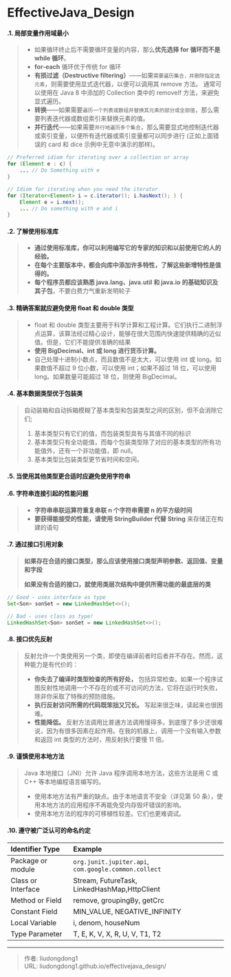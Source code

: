 # EffectiveJava_Design


#### .1. 局部变量作用域最小

> - 如果循环终止后不需要循环变量的内容，那么**优先选择 for 循环而不是 while 循环**。
> -  **for-each** 循环优于传统 for 循环
>   - **有损过滤（Destructive filtering）**——如果`需要遍历集合，并删除指定选元素`，则需要使用显式迭代器，以便可以调用其 remove 方法。 通常可以使用在 Java 8 中添加的 Collection 类中的 removeIf 方法，来避免显式遍历。
>   - **转换**——如果需要`遍历一个列表或数组并替换其元素的部分或全部值`，那么需要列表迭代器或数组索引来替换元素的值。
>   - **并行迭代**——如果需要`并行地遍历多个集合`，那么需要显式地控制迭代器或索引变量，以便所有迭代器或索引变量都可以同步进行 (正如上面错误的 card 和 dice 示例中无意中演示的那样)。

```java
// Preferred idiom for iterating over a collection or array
for (Element e : c) {
    ... // Do Something with e
}
```

```java
// Idiom for iterating when you need the iterator
for (Iterator<Element> i = c.iterator(); i.hasNext(); ) {
    Element e = i.next();
    ... // Do something with e and i
}
```

#### .2. 了解使用标准库

> - **通过使用标准库，你可以利用编写它的专家的知识和以前使用它的人的经验。**
> - **在每个主要版本中，都会向库中添加许多特性，了解这些新增特性是值得的。**
> - **每个程序员都应该熟悉 java.lang、java.util 和 java.io 的基础知识及其子包**，不要白费力气重新发明轮子

#### .3. 精确答案就应避免使用 float 和 double 类型

> - float 和 double 类型主要用于科学计算和工程计算。它们执行二进制浮点运算，该算法经过精心设计，能够在很大范围内快速提供精确的近似值。但是，它们不能提供准确的结果
> - **使用 BigDecimal、int 或 long 进行货币计算。**
> - 自己处理十进制小数点，而且数值不是太大，可以使用 int 或 long。如果数值不超过 9 位小数，可以使用 int；如果不超过 18 位，可以使用 long。如果数量可能超过 18 位，则使用 BigDecimal。

#### .4. 基本数据类型优于包装类

> 自动装箱和自动拆箱模糊了基本类型和包装类型之间的区别，但不会消除它们;
>
> 1. 基本类型只有它们的值，而包装类型具有与其值不同的标识
> 2. 基本类型只有全功能值，而每个包装类型除了对应的基本类型的所有功能值外，还有一个非功能值，即 null。
> 3. 基本类型比包装类型更节省时间和空间。

#### .5. 当使用其他类型更合适时应避免使用字符串

#### .6. 字符串连接引起的性能问题

> - **字符串串联运算符重复串联 n 个字符串需要 n 的平方级时间**
> - **要获得能接受的性能，请使用 StringBuilder 代替 String** 来存储正在构建的语句

#### .7. 通过接口引用对象

> **如果存在合适的接口类型，那么应该使用接口类型声明参数、返回值、变量和字段**
>
> **如果没有合适的接口，就使用类层次结构中提供所需功能的最底层的类**

```java
// Good - uses interface as type
Set<Son> sonSet = new LinkedHashSet<>();

// Bad - uses class as type!
LinkedHashSet<Son> sonSet = new LinkedHashSet<>();
```

#### .8. 接口优先反射

> 反射允许一个类使用另一个类，即使在编译前者时后者并不存在。然而，这种能力是有代价的：
>
> - **你失去了编译时类型检查的所有好处，** 包括异常检查。如果一个程序试图反射性地调用一个不存在的或不可访问的方法，它将在运行时失败，除非你采取了特殊的预防措施。
> - **执行反射访问所需的代码既笨拙又冗长。** 写起来很乏味，读起来也很困难。
> - **性能降低。** 反射方法调用比普通方法调用慢得多。到底慢了多少还很难说，因为有很多因素在起作用。在我的机器上，调用一个没有输入参数和返回 int 类型的方法时，用反射执行要慢 11 倍。

#### .9. 谨慎使用本地方法

> Java 本地接口（JNI）允许 Java 程序调用本地方法，这些方法是用 C 或 C++ 等本地编程语言编写的。
>
> - 使用本地方法有严重的缺点。由于本地语言不安全（详见第 50 条），使用本地方法的应用程序不再能免受内存毁坏错误的影响。
> - 使用本地方法的程序的可移植性较差。它们也更难调试。

#### .10. 遵守被广泛认可的命名约定

| Identifier Type    | Example                                              |
| :----------------- | :--------------------------------------------------- |
| Package or module  | `org.junit.jupiter.api`, `com.google.common.collect` |
| Class or Interface | Stream, FutureTask, LinkedHashMap,HttpClient         |
| Method or Field    | remove, groupingBy, getCrc                           |
| Constant Field     | MIN_VALUE, NEGATIVE_INFINITY                         |
| Local Variable     | i, denom, houseNum                                   |
| Type Parameter     | T, E, K, V, X, R, U, V, T1, T2                       |



---

> 作者: liudongdong1  
> URL: liudongdong1.github.io/effectivejava_design/  


